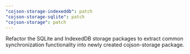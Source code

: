 ```yaml
---
"cojson-storage-indexeddb": patch
"cojson-storage-sqlite": patch
"cojson-storage": patch
---
```


Refactor the SQLite and IndexedDB storage packages to extract common synchronization functionality into newly created cojson-storage package.
